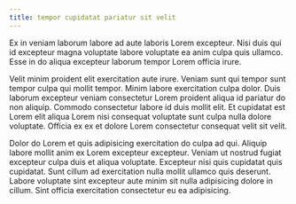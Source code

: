```yaml
---
title: tempor cupidatat pariatur sit velit
---
```


Ex in veniam laborum labore ad aute laboris Lorem excepteur. Nisi duis qui id excepteur magna voluptate labore voluptate ea anim culpa quis ullamco. Esse in do aliqua excepteur laborum tempor Lorem officia irure.

Velit minim proident elit exercitation aute irure. Veniam sunt qui tempor sunt tempor culpa qui mollit tempor. Minim labore exercitation culpa dolor. Duis laborum excepteur veniam consectetur Lorem proident aliqua id pariatur do non aliquip. Commodo consectetur labore id duis mollit elit. Et cupidatat est Lorem elit aliqua Lorem nisi consequat voluptate sunt culpa nulla dolore voluptate. Officia ex ex et dolore Lorem consectetur consequat velit sit velit.

Dolor do Lorem et quis adipisicing exercitation do culpa ad qui. Aliquip labore mollit anim ex Lorem excepteur excepteur. Veniam ut nostrud fugiat excepteur culpa duis et aliqua voluptate. Excepteur nisi quis cupidatat quis cupidatat. Sunt cillum ad exercitation nulla mollit ullamco quis deserunt. Labore voluptate sint excepteur aute minim sit nulla adipisicing dolore in cillum. Sint officia exercitation consectetur eu ea adipisicing.